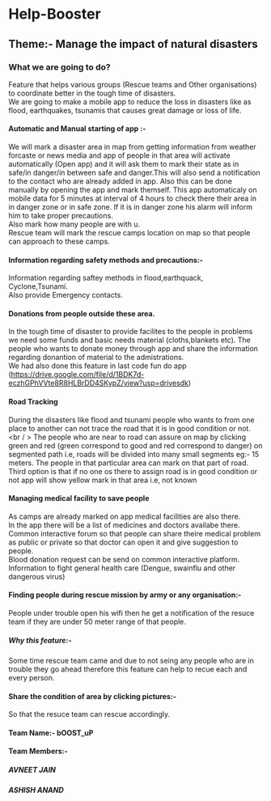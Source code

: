# Help-Booster
## Theme:- Manage the impact of natural disasters
### What we are going to do? <br />
Feature that helps various groups (Rescue teams and Other organisations) to coordinate better in the tough time of disasters. <br />
We are going to make a mobile app to reduce the loss in disasters like as flood, earthquakes, tsunamis that causes great damage or loss of life.

#### Automatic and Manual starting of app :- <br />
We will mark a disaster area in map from getting information from weather forcaste or news media and app of people in that area will activate automatically (Open app) and it will ask them to mark their state as in safe/in danger/in between safe and danger.This will also send a notification to the contact who are already added in app. Also this can be done manually by opening the app and mark themself.
This app automaticaly on mobile data for 5 minutes at interval of 4 hours to check there their area in in danger zone or in safe zone. If it is in danger zone his alarm will inform him to take proper precautions.<br />
Also mark how many people are with u.<br />
Rescue team will mark the rescue camps location on map so that people can approach to these camps.

#### Information regarding safety methods and precautions:-
Information regarding saftey methods in flood,earthquack, Cyclone,Tsunami. <br />
Also provide Emergency contacts.

#### Donations from people outside these area.
In the tough time of disaster to provide facilites to the people in problems we need some funds and basic needs material (cloths,blankets etc). The people who wants to donate money through app and share the information regarding donantion of material to the admistrations. <br />
We had also done this feature in last code fun do app (https://drive.google.com/file/d/1BDK7d-eczhGPhVVte8R8HLBrDD4SKypZ/view?usp=drivesdk)
#### Road Tracking
During the disasters like flood and tsunami people who wants to from one place to another can not trace the road that it is in good condition or not. <br / >
The people who are near to road can assure on map by clicking green and red (green correspond to good and red correspond to danger) on segmented path i.e, roads will be divided into many small segments eg:- 15 meters. The people in that particular area can mark on that part of road.<br />
Third option is that if no one os there to assign road is in good condition or not app will show yellow mark in that area i.e, not known <br />

#### Managing medical facility to save people
As camps are already marked on app medical facilities are also there.<br />
In the app there will be a list of medicines and doctors availabe there. <br />
Common interactive forum so that people can share theire medical problem as public or private so that doctor can open it and give suggestion to people.<br />
Blood donation request can be send on common interactive platform.<br />
Information to fight general health care (Dengue, swainflu and other dangerous virus)<br />

#### Finding people during rescue mission by army or any organisation:-
People under trouble open his wifi then he get a notification of the resuce team if they are under 50 meter range of that people.<br />
##### Why this feature:- 
Some time rescue team came and due to not seing any people who are in trouble they go ahead therefore this feature can help to recue each and every person.

#### Share the condition of area by clicking pictures:-
So that the resuce team can rescue accordingly.

#### Team Name:- bOOST_uP
#### Team Members:- 
##### AVNEET JAIN
##### ASHISH ANAND
